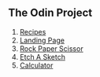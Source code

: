 ## The Odin Project

1. <a href="./recipes">Recipes<a>
2. <a href="./landingPage">Landing Page<a>
3. <a href="./rockPaperScissor">Rock Paper Scissor<a>
4. <a href="./etchASketch">Etch A Sketch<a>
5. <a href="./calculator">Calculator<a>